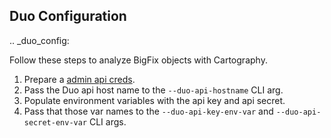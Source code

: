 ## Duo Configuration

.. _duo_config:

Follow these steps to analyze BigFix objects with Cartography.

1. Prepare a [admin api creds](https://duo.com/docs/adminapi).
1. Pass the Duo api host name to the `--duo-api-hostname` CLI arg.
1. Populate environment variables with the api key and api secret.
1. Pass that those var names to the `--duo-api-key-env-var` and `--duo-api-secret-env-var` CLI args.
